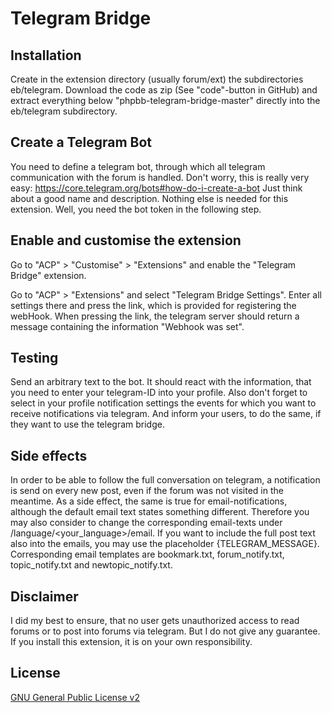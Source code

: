 # Telegram Bridge

## Installation

Create in the extension directory (usually forum/ext) the subdirectories eb/telegram. Download the code as zip (See "code"-button in GitHub) and extract everything below "phpbb-telegram-bridge-master" directly into the eb/telegram subdirectory.

## Create a Telegram Bot

You need to define a telegram bot, through which all telegram communication with the forum is handled.
Don't worry, this is really very easy: https://core.telegram.org/bots#how-do-i-create-a-bot
Just think about a good name and description. Nothing else is needed for this extension.
Well, you need the bot token in the following step.

## Enable and customise the extension
Go to "ACP" > "Customise" > "Extensions" and enable the "Telegram Bridge" extension.

Go to "ACP" > "Extensions" and select "Telegram Bridge Settings".
Enter all settings there and press the link, which is provided for registering the webHook.
When pressing the link, the telegram server should return a message containing the information "Webhook was set".

## Testing
Send an arbitrary text to the bot. It should react with the information, that you need to enter
your telegram-ID into your profile.
Also don't forget to select in your profile notification settings the events for which you want to
receive notifications via telegram. And inform your users, to do the same, if they want to use the telegram bridge.

## Side effects
In order to be able to follow the full conversation on telegram, a notification is send on every new post, even if the forum was not visited in the meantime.
As a side effect, the same is true for email-notifications, although the default email text states something different.
Therefore you may also consider to change the corresponding email-texts under <forum-root>/language/<your_language>/email.
If you want to include the full post text also into the emails, you may use the placeholder {TELEGRAM_MESSAGE}.
Corresponding email templates are bookmark.txt, forum_notify.txt, topic_notify.txt and newtopic_notify.txt.

## Disclaimer
I did my best to ensure, that no user gets unauthorized access to read forums or to post into forums via telegram.
But I do not give any guarantee. If you install this extension, it is on your own responsibility.
 
## License

[GNU General Public License v2](license.txt)
